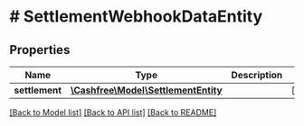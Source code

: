# # SettlementWebhookDataEntity

## Properties

Name | Type | Description | Notes
------------ | ------------- | ------------- | -------------
**settlement** | [**\Cashfree\Model\SettlementEntity**](SettlementEntity.md) |  | [optional]

[[Back to Model list]](../../README.md#models) [[Back to API list]](../../README.md#endpoints) [[Back to README]](../../README.md)
